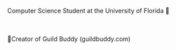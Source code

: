 Computer Science Student at the University of Florida 🐊<br>
<br><br>

🤖Creator of Guild Buddy (guildbuddy.com)


<!---
ScrappieG/ScrappieG is a ✨ special ✨ repository because its `README.md` (this file) appears on your GitHub profile.
You can click the Preview link to take a look at your changes.
--->
